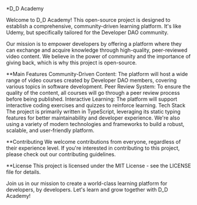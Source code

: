 \*D_D Academy

Welcome to D_D Academy! This open-source project is designed to establish a comprehensive, community-driven learning platform. It's like Udemy, but specifically tailored for the Developer DAO community.

Our mission is to empower developers by offering a platform where they can exchange and acquire knowledge through high-quality, peer-reviewed video content. We believe in the power of community and the importance of giving back, which is why this project is open-source.

\*\*Main Features
Community-Driven Content: The platform will host a wide range of video courses created by Developer DAO members, covering various topics in software development.
Peer Review System: To ensure the quality of the content, all courses will go through a peer review process before being published.
Interactive Learning: The platform will support interactive coding exercises and quizzes to reinforce learning.
Tech Stack
The project is primarily written in TypeScript, leveraging its static typing features for better maintainability and developer experience. We're also using a variety of modern technologies and frameworks to build a robust, scalable, and user-friendly platform.

\*\*Contributing
We welcome contributions from everyone, regardless of their experience level. If you're interested in contributing to this project, please check out our contributing guidelines.

\*\*License
This project is licensed under the MIT License - see the LICENSE file for details.

Join us in our mission to create a world-class learning platform for developers, by developers. Let's learn and grow together with D_D Academy!
